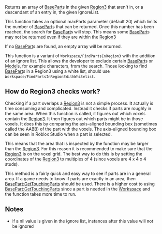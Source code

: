 Returns an array of [BasePart](https://developer.roblox.com/en-us/api-reference/class/BasePart)s in the given [Region3](https://developer.roblox.com/en-us/api-reference/datatype/Region3) that aren't in, or a descendant of an entry in, the given IgnoreList.

This function takes an optional maxParts parameter (default 20) which limits the number of [BasePart](https://developer.roblox.com/en-us/api-reference/class/BasePart)s that can be returned. Once this number has been reached, the search for [BasePart](https://developer.roblox.com/en-us/api-reference/class/BasePart)s will stop. This means some [BasePart](https://developer.roblox.com/en-us/api-reference/class/BasePart)s may not be returned even if they are within the [Region3](https://developer.roblox.com/en-us/api-reference/datatype/Region3)

If no [BasePart](https://developer.roblox.com/en-us/api-reference/class/BasePart)s are found, an empty array will be returned.

This function is a variant of `Workspace/FindPartsInRegion3` with the addition of an ignore list. This allows the developer to exclude certain [BasePart](https://developer.roblox.com/en-us/api-reference/class/BasePart)s or [Model](https://developer.roblox.com/en-us/api-reference/class/Model)s, for example characters, from the search. Those looking to find [BasePart](https://developer.roblox.com/en-us/api-reference/class/BasePart)s in a Region3 using a white list, should use `Workspace/FindPartsInRegion3WithWhitelist`.

How do Region3 checks work?
---------------------------

Checking if a part overlaps a [Region3](https://developer.roblox.com/en-us/api-reference/datatype/Region3) is not a simple process. It actually is time consuming and complicated. Instead it checks if parts are roughly in the same area. When this function is called, it figures out which voxels contain the [Region3](https://developer.roblox.com/en-us/api-reference/datatype/Region3). It then figures out which parts might be in those voxels. It does this by comparing the axis-aligned bounding box (sometimes called the AABB) of the part with the voxels. The axis-aligned bounding box can be seen in Roblox Studio when a part is selected.

This means that the area that is inspected by the function may be larger than the [Region3](https://developer.roblox.com/en-us/api-reference/datatype/Region3). For this reason it is recommended to make sure that the [Region3](https://developer.roblox.com/en-us/api-reference/datatype/Region3) is on the voxel grid. The best way to do this is by setting the coordinates of the [Region3](https://developer.roblox.com/en-us/api-reference/datatype/Region3) to multiples of 4 (since voxels are 4 x 4 x 4 studs).

This method is a fairly quick and easy way to see if parts are in a general area. If a game needs to know if parts are exactly in an area, then [BasePart:GetTouchingParts](https://developer.roblox.com/en-us/api-reference/function/BasePart/GetTouchingParts) should be used. There is a higher cost to using [BasePart:GetTouchingParts](https://developer.roblox.com/en-us/api-reference/function/BasePart/GetTouchingParts) since a part is needed in the [Workspace](https://developer.roblox.com/en-us/api-reference/class/Workspace) and the function takes more time to run.

Notes
-----

*   If a nil value is given in the ignore list, instances after this value will not be ignored